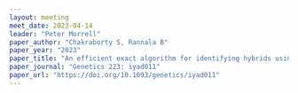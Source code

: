 ```yaml
---
layout: meeting
meet_date: 2023-04-14
leader: "Peter Morrell"
paper_author: "Chakraborty S, Rannala B"
paper_year: "2023"
paper_title: "An efficient exact algorithm for identifying hybrids using population genomic sequences"
paper_journal: "Genetics 223: iyad011"
paper_url: "https://doi.org/10.1093/genetics/iyad011"
---
```

